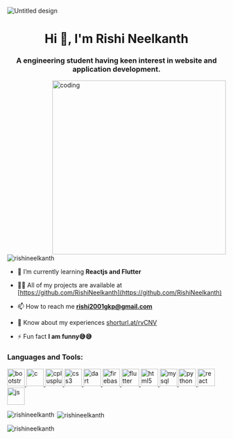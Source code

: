 ![Untitled design](https://user-images.githubusercontent.com/71087332/210004785-71b09712-9964-4ba4-b6db-0e35d09af3ab.gif)
<h1 align="center">Hi 👋, I'm Rishi Neelkanth</h1>
<h3 align="center">A engineering student having keen interest in website and application development.</h3>

<img align="right" alt="coding" width="400" src="https://media.tenor.com/NOYF3f82b_gAAAAC/programmer.gif">

<p align="left"> <img src="https://komarev.com/ghpvc/?username=rishineelkanth&label=Profile%20views&color=0e75b6&style=flat" alt="rishineelkanth" /> </p>

- 🌱 I’m currently learning **Reactjs and Flutter**

- 👨‍💻 All of my projects are available at [https://github.com/RishiNeelkanth](https://github.com/RishiNeelkanth)

- 📫 How to reach me **rishi2001gkp@gmail.com**

- 📄 Know about my experiences [shorturl.at/rvCNV](shorturl.at/rvCNV)

- ⚡ Fun fact **I am funny😅😅**



<h3 align="left">Languages and Tools:</h3>
<p align="left"> 
<a href="https://getbootstrap.com" target="_blank" rel="noreferrer"> <img src="https://www.vectorlogo.zone/logos/getbootstrap/getbootstrap-icon.svg" alt="bootstrap" width="40" height="40"/> </a><a href="https://www.cprogramming.com/" target="_blank" rel="noreferrer">
<img src="https://user-images.githubusercontent.com/71087332/209993411-47bc2ab2-5708-44a9-a821-6f1fba4de926.svg" alt="c" width="40" height="40"/></a><a href="https://www.w3schools.com/cpp/" target="_blank" rel="noreferrer"> <img src="https://user-images.githubusercontent.com/71087332/209993806-be9a36a3-1e7d-4b8b-a30e-2a21e3da0263.svg" alt="cplusplus" width="40" height="40"/> </a><a href="https://www.w3schools.com/css/" target="_blank" rel="noreferrer"> <img src="https://user-images.githubusercontent.com/71087332/209994200-03472451-4f00-421c-9c3f-6586e019f5d1.svg" alt="css3" width="40" height="40"/> </a><a href="https://dart.dev" target="_blank" rel="noreferrer"> <img src="https://www.vectorlogo.zone/logos/dartlang/dartlang-icon.svg" alt="dart" width="40" height="40"/> </a><a href="https://firebase.google.com/" target="_blank" rel="noreferrer"> <img src="https://www.vectorlogo.zone/logos/firebase/firebase-icon.svg" alt="firebase" width="40" height="40"/> </a><a href="https://flutter.dev" target="_blank" rel="noreferrer"> <img src="https://www.vectorlogo.zone/logos/flutterio/flutterio-icon.svg" alt="flutter" width="40" height="40"/> </a><a href="https://www.w3.org/html/" target="_blank" rel="noreferrer"> <img src="https://user-images.githubusercontent.com/71087332/209994550-f6f2e058-9ae2-46c6-9a8a-8fd3ec5bf2e5.svg" alt="html5" width="40" height="40"/> </a><a href="https://www.mysql.com/" target="_blank" rel="noreferrer"> <img src="https://www.vectorlogo.zone/logos/mysql/mysql-official.svg" alt="mysql" width="40" height="40"/> </a><a href="https://www.python.org" target="_blank" rel="noreferrer"> <img src="https://www.vectorlogo.zone/logos/python/python-icon.svg" alt="python" width="40" height="40"/> </a><a href="https://reactjs.org/" target="_blank" rel="noreferrer"> <img src="https://www.vectorlogo.zone/logos/reactjs/reactjs-icon.svg" alt="react" width="40" height="40"/> </a><a href="https://www.javascript.com/" target="_blank" rel="noreferrer"> <img src="https://user-images.githubusercontent.com/71087332/209994901-cf5544e3-94a4-4dc1-a71f-36784bd74ab6.svg" alt="js" width="40" height="40"/> </a> </p>

<p><img align="left" src="https://github-readme-stats.vercel.app/api/top-langs?username=rishineelkanth&show_icons=true&locale=en&layout=compact" alt="rishineelkanth" /></p>

<p>&nbsp;<img align="center" src="https://github-readme-stats.vercel.app/api?username=rishineelkanth&show_icons=true&locale=en" alt="rishineelkanth" /></p>

<p><img align="center" src="https://github-readme-streak-stats.herokuapp.com/?user=rishineelkanth&" alt="rishineelkanth" /></p>
